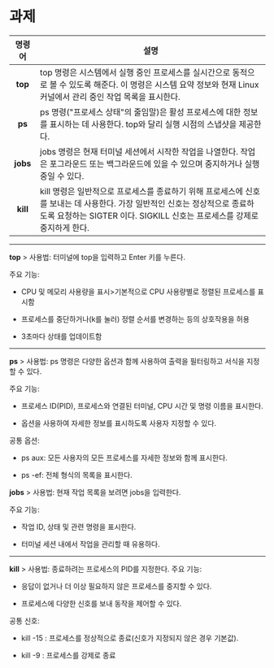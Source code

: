 # 과제

|명령어|설명|
|:-------:|------------------------|
|**top**|top 명령은 시스템에서 실행 중인 프로세스를 실시간으로 동적으로 볼 수 있도록 해준다. 이 명령은 시스템 요약 정보와 현재 Linux 커널에서 관리 중인 작업 목록을 표시한다.|
|**ps**|ps 명령("프로세스 상태"의 줄임말)은 활성 프로세스에 대한 정보를 표시하는 데 사용한다. top와 달리 실행 시점의 스냅샷을 제공한다.|
|**jobs**|jobs 명령은 현재 터미널 세션에서 시작한 작업을 나열한다. 작업은 포그라운드 또는 백그라운드에 있을 수 있으며 중지하거나 실행 중일 수 있다.|
|**kill**|kill 명령은 일반적으로 프로세스를 종료하기 위해 프로세스에 신호를 보내는 데 사용한다. 가장 일반적인 신호는 정상적으로 종료하도록 요청하는 SIGTER 이다. SIGKILL 신호는 프로세스를 강제로 중지하게 한다.|

****

**top** > 사용법: 터미널에 top을 입력하고 Enter 키를 누른다.

주요 기능:
* CPU 및 메모리 사용량을 표시>기본적으로 CPU 사용량별로 정렬된 프로세스를 표시함
- 프로세스를 중단하거나(k를 눌러) 정렬 순서를 변경하는 등의 상호작용을 허용
+ 3초마다 상태를 업데이트함

****

**ps** > 사용법: ps 명령은 다양한 옵션과 함께 사용하여 출력을 필터링하고 서식을 지정할 수 있다.

주요 기능:
* 프로세스 ID(PID), 프로세스와 연결된 터미널, CPU 시간 및 명령 이름을 표시한다.
+ 옵션을 사용하여 자세한 정보를 표시하도록 사용자 지정할 수 있다.

공통 옵션:
+ ps aux: 모든 사용자의 모든 프로세스를 자세한 정보와 함께 표시한다.
- ps -ef: 전체 형식의 목록을 표시한다.

**jobs** > 사용법: 현재 작업 목록을 보려면 jobs을 입력한다.

주요 기능:
+ 작업 ID, 상태 및 관련 명령을 표시한다.
- 터미널 세션 내에서 작업을 관리할 때 유용하다.

****

**kill** > 사용법: 종료하려는 프로세스의 PID를 지정한다.
주요 기능:
+ 응답이 없거나 더 이상 필요하지 않은 프로세스를 중지할 수 있다.
- 프로세스에 다양한 신호를 보내 동작을 제어할 수 있다.

공통 신호:
+ kill -15 <PID>: 프로세스를 정상적으로 종료(신호가 지정되지 않은 경우 기본값).
- kill -9 <PID>: 프로세스를 강제로 종료
